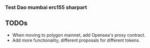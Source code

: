 ### Test Dao mumbai erc155 sharpart

## TODOs
* When moving to polygon mainnet, add Opensea's proxy contract.
* Add more functionality, different proposals for different tokens.